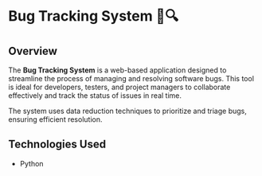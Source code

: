 # Bug Tracking System 🐞🔍

## Overview
The **Bug Tracking System** is a web-based application designed to streamline the process of managing and resolving software bugs. This tool is ideal for developers, testers, and project managers to collaborate effectively and track the status of issues in real time.  

The system uses data reduction techniques to prioritize and triage bugs, ensuring efficient resolution.


## Technologies Used
  - Python 

